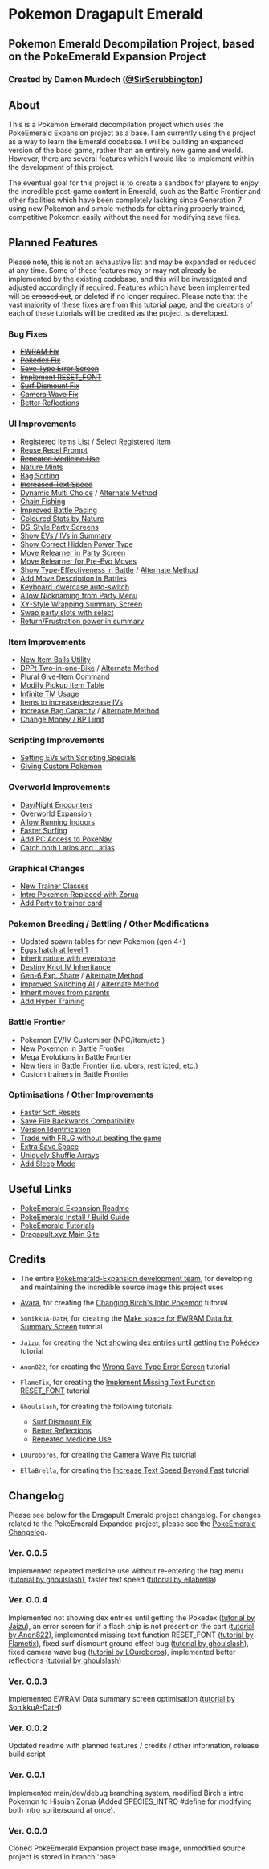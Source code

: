 # Pokemon Dragapult Emerald
## Pokemon Emerald Decompilation Project, based on the PokeEmerald Expansion Project
### Created by Damon Murdoch ([@SirScrubbington](https://twitter.com/SirScrubbington))

## About

This is a Pokemon Emerald decompilation project which uses
the PokeEmerald Expansion project as a base. I am currently
using this project as a way to learn the Emerald codebase. 
I will be building an expanded version of the base game, 
rather than an entirely new game and world. However, there
are several features which I would like to implement within
the development of this project. 

The eventual goal for this project is to create a sandbox for
players to enjoy the incredible post-game content in Emerald, 
such as the Battle Frontier and other facilities which have
been completely lacking since Generation 7 using new Pokemon
and simple methods for obtaining properly trained, competitive
Pokemon easily without the need for modifying save files.

## Planned Features

Please note, this is not an exhaustive list and may be expanded or 
reduced at any time. Some of these features may or may not already 
be implemented by the existing codebase, and this will be investigated 
and adjusted accordingly if required. Features which have been implemented 
will be ~~crossed out~~, or deleted if no longer required. Please note that
the vast majority of these fixes are from [this tutorial page](https://github.com/pret/pokeemerald/wiki/Tutorials), and the creators of each of these tutorials will
be credited as the project is developed.

### Bug Fixes

* ~~[EWRAM Fix](https://github.com/pret/pokeemerald/wiki/Make-space-for-EWRAM-Data-for-Summary-screen)~~
* ~~[Pokedex Fix](https://github.com/pret/pokeemerald/wiki/Not-showing-dex-entries-until-getting-the-Pok%C3%A9dex)~~
* ~~[Save Type Error Screen](https://www.pokecommunity.com/showpost.php?p=10449518)~~
* ~~[Implement RESET_FONT](https://github.com/pret/pokeemerald/wiki/Implement-Missing-Text-Function-RESET_FONT)~~
* ~~[Surf Dismount Fix](https://github.com/pret/pokeemerald/wiki/Surfing-Dismount-Ground-Effects)~~
* ~~[Camera Wave Fix](https://github.com/pret/pokeemerald/wiki/Keep-the-Camera-from-Making-Waves)~~
* ~~[Better Reflections](https://github.com/pret/pokeemerald/wiki/Reflections)~~

### UI Improvements

* [Registered Items List](https://www.pokecommunity.com/showpost.php?p=10380770) / [Select Registered Item](https://github.com/pret/pokeemerald/wiki/Holding-Select-Allows-For-A-Second-Register-Item)
* [Reuse Repel Prompt](https://github.com/pret/pokeemerald/wiki/Prompt-for-reusing-Repels)
* ~~[Repeated Medicine Use](https://github.com/pret/pokeemerald/wiki/Repeated-Field-Medicine-Use)~~
* [Nature Mints](https://www.pokecommunity.com/showpost.php?p=10245635&postcount=191)
* [Bag Sorting](https://www.pokecommunity.com/showpost.php?p=10167488&postcount=84)
* ~~[Increased Text Speed](https://www.pokecommunity.com/showpost.php?p=10400198)~~
* [Dynamic Multi Choice](https://www.pokecommunity.com/showthread.php?t=489984) / [Alternate Method](https://www.pokecommunity.com/showpost.php?p=10158928)
* [Chain Fishing](https://github.com/pret/pokeemerald/wiki/Chain-Fishing)
* [Improved Battle Pacing](https://www.pokecommunity.com/showpost.php?p=10266925)
* [Coloured Stats by Nature](https://github.com/pret/pokeemerald/wiki/Colored-stats-by-nature-in-summary-screen)
* [DS-Style Party Screens](https://www.pokecommunity.com/showpost.php?p=10218092&postcount=173)
* [Show EVs / IVs in Summary](https://www.pokecommunity.com/showpost.php?p=10161688&postcount=77)
* [Show Correct Hidden Power Type](https://www.pokecommunity.com/showpost.php?p=10269149)
* [Move Relearner in Party Screen](https://www.pokecommunity.com/showpost.php?p=10470602)
* [Move Relearner for Pre-Evo Moves](https://github.com/pret/pokeemerald/wiki/Allow-Move-Relearner-to-Teach-Moves-that-Pre-Evolutions-Know)
* [Show Type-Effectiveness in Battle](https://www.pokecommunity.com/showpost.php?p=10167016&postcount=83) / [Alternate Method](https://github.com/pret/pokeemerald/wiki/Show-Type-Effectiveness-In-Battle-Using-Pre-Existing--Function-and-Disable-in-Option-Menu)
* [Add Move Description in Battles](https://github.com/pret/pokeemerald/wiki/Add-Description-Submenu)
* [Keyboard lowercase auto-switch](https://github.com/pret/pokeemerald/wiki/Automatically-make-the-keyboard-switch-to-lowercase-after-the-first-character/)
* [Allow Nicknaming from Party Menu](https://github.com/pret/pokeemerald/wiki/Nickname-your-Pok%C3%A9mon-from-the-party-menu)
* [XY-Style Wrapping Summary Screen](https://www.pokecommunity.com/showpost.php?p=10060875&postcount=27)
* [Swap party slots with select](https://www.pokecommunity.com/showpost.php?p=10420662)
* [Return/Frustration power in summary](https://www.pokecommunity.com/showpost.php?p=10575976&postcount=420)

### Item Improvements

* [New Item Balls Utility](https://github.com/pret/pokeemerald/wiki/Set-Up-Item-Balls-on-a-Map-Without-Needing-New-Scripts)
* [DPPt Two-in-one-Bike](https://www.pokecommunity.com/showpost.php?p=10161144&postcount=74) / [Alternate Method](https://www.pokecommunity.com/showpost.php?p=10217718&postcount=172)
* [Plural Give-Item Command](https://github.com/pret/pokeemerald/wiki/Plural-Giveitem)
* [Modify Pickup Item Table](https://www.pokecommunity.com/showpost.php?p=9987541&postcount=11)
* [Infinite TM Usage](https://github.com/pret/pokeemerald/wiki/Infinite-TM-usage)
* [Items to increase/decrease IVs](https://www.pokecommunity.com/showpost.php?p=10469674)
* [Increase Bag Capacity](https://www.pokecommunity.com/showpost.php?p=10523495) / [Alternate Method](https://github.com/pret/pokeemerald/wiki/Make-the-Bag-Able-to-Hold-120-Items-Instead-of-30)
* [Change Money / BP Limit](https://github.com/pret/pokeemerald/wiki/Increase-money-limit)

### Scripting Improvements

* [Setting EVs with Scripting Specials](https://www.pokecommunity.com/showpost.php?p=10162417&postcount=80)
* [Giving Custom Pokemon](https://www.pokecommunity.com/showpost.php?p=10203404)

### Overworld Improvements

* [Day/Night Encounters](https://www.pokecommunity.com/showpost.php?p=10450677)
* [Overworld Expansion](https://www.pokecommunity.com/showpost.php?p=10221532&postcount=176)
* [Allow Running Indoors](https://github.com/pret/pokeemerald/wiki/Allow-running-indoors)
* [Faster Surfing](https://www.pokecommunity.com/showpost.php?p=10137446&postcount=59)
* [Add PC Access to PokeNav](https://github.com/pret/pokeemerald/wiki/Add-PC-Access-in-PokeNav)
* [Catch both Latios and Latias](https://github.com/pret/pokeemerald/wiki/Allow-Both-Latios-and-Latias-Appear.)

### Graphical Changes

* [New Trainer Classes](https://github.com/pret/pokeemerald/wiki/Adding-a-New-Trainer-Class)
* ~~[Intro Pokemon Replaced with Zorua](https://www.pokecommunity.com/showpost.php?p=9967857&postcount=6)~~
* [Add Party to trainer card](https://www.pokecommunity.com/showpost.php?p=10566704&postcount=416)

### Pokemon Breeding / Battling / Other Modifications

* Updated spawn tables for new Pokemon (gen 4+)
* [Eggs hatch at level 1](https://www.pokecommunity.com/showpost.php?p=10154622)
* [Inherit nature with everstone](https://www.pokecommunity.com/showpost.php?p=10160374)
* [Destiny Knot IV Inheritance](https://www.pokecommunity.com/showpost.php?p=10161151)
* [Gen-6 Exp. Share](https://www.pokecommunity.com/showpost.php?p=10060538&postcount=26) / [Alternate Method](https://github.com/pret/pokeemerald/wiki/Gen-6-style-Exp.-Share---Alternative-Option)
* [Improved Switching AI](https://www.pokecommunity.com/showpost.php?p=10263816) / [Alternate Method](https://www.pokecommunity.com/showpost.php?p=10264391)
* [Inherit moves from parents](https://www.pokecommunity.com/showpost.php?p=10416415)
* [Add Hyper Training](https://www.pokecommunity.com/showpost.php?p=10597632&postcount=446)

### Battle Frontier

* Pokemon EV/IV Customiser (NPC/item/etc.)
* New Pokemon in Battle Frontier 
* Mega Evolutions in Battle Frontier
* New tiers in Battle Frontier (i.e. ubers, restricted, etc.)
* Custom trainers in Battle Frontier

### Optimisations / Other Improvements

* [Faster Soft Resets](https://www.pokecommunity.com/showpost.php?p=10414167)
* [Save File Backwards Compatibility](https://github.com/pret/pokeemerald/wiki/How-to-Support-Savefile-Backwards-Compatibility)
* [Version Identification](https://github.com/pret/pokeemerald/wiki/Adding-Support-for-Connectivity-with-Other-Hacks-Whilst-Maintaining-Connectivity-with-Vanilla)
* [Trade with FRLG without beating the game](https://github.com/pret/pokeemerald/wiki/Enable-trade-with-FRLG-without-beating-the-game)
* [Extra Save Space](https://github.com/pret/pokeemerald/wiki/Extra-save-space-with-two-lines-of-code)
* [Uniquely Shuffle Arrays](https://github.com/pret/pokeemerald/wiki/Uniquely-Shuffle-Array)
* [Add Sleep Mode](https://github.com/pret/pokeemerald/wiki/Add-Sleep-Mode)

## Useful Links 

* [PokeEmerald Expansion Readme](./EXPANSION.md)
* [PokeEmerald Install / Build Guide](./INSTALL.md)
* [PokeEmerald Tutorials](https://github.com/pret/pokeemerald/wiki/Tutorials)
* [Dragapult.xyz Main Site](https://www.dragapult.xyz)

## Credits

* The entire [PokeEmerald-Expansion development team](https://github.com/rh-hideout/pokeemerald-expansion/wiki/Credits/_edit), for developing and maintaining the incredible source image this project uses

* [Avara](https://www.pokecommunity.com/member.php?u=294199), for creating the [Changing Birch's Intro Pokemon](https://www.pokecommunity.com/showpost.php?p=9967857&postcount=6) tutorial

* `SonikkuA-DatH`, for creating the [Make space for EWRAM Data for Summary Screen](https://github.com/pret/pokeemerald/wiki/Make-space-for-EWRAM-Data-for-Summary-screen) tutorial

* `Jaizu`, for creating the [Not showing dex entries until getting the Pokédex](https://github.com/pret/pokeemerald/wiki/Not-showing-dex-entries-until-getting-the-Pok%C3%A9dex) tutorial

* `Anon822`, for creating the [Wrong Save Type Error Screen](https://www.pokecommunity.com/showpost.php?p=10449518) tutorial

* `FlameTix`, for creating the [Implement Missing Text Function RESET_FONT](https://github.com/pret/pokeemerald/wiki/Implement-Missing-Text-Function-RESET_FONT) tutorial

* `Ghoulslash`, for creating the following tutorials: 
  * [Surf Dismount Fix](https://github.com/pret/pokeemerald/wiki/Surfing-Dismount-Ground-Effects)
  * [Better Reflections](https://github.com/pret/pokeemerald/wiki/Reflections)
  * [Repeated Medicine Use](https://github.com/pret/pokeemerald/wiki/Repeated-Field-Medicine-Use)

* `LOuroboros`, for creating the [Camera Wave Fix](https://github.com/pret/pokeemerald/wiki/Keep-the-Camera-from-Making-Waves) tutorial

* `EllaBrella`, for creating the [Increase Text Speed Beyond Fast](https://www.pokecommunity.com/showpost.php?p=10400198) tutorial

## Changelog

Please see below for the Dragapult Emerald project changelog. For changes related to
the PokeEmerald Expanded project, please see the [PokeEmerald Changelog](./CHANGELOG.md).

### Ver. 0.0.5

Implemented repeated medicine use without re-entering the bag menu
([tutorial by ghoulslash](https://github.com/pret/pokeemerald/wiki/Repeated-Field-Medicine-Use)),
faster text speed ([tutorial by ellabrella](https://www.pokecommunity.com/showpost.php?p=10400198))

### Ver. 0.0.4

Implemented not showing dex entries until getting the Pokedex 
([tutorial by Jaizu](https://github.com/pret/pokeemerald/wiki/Not-showing-dex-entries-until-getting-the-Pok%C3%A9dex)),
an error screen for if a flash chip is not present on the cart 
([tutorial by Anon822](https://www.pokecommunity.com/showpost.php?p=10449518)), 
implemented missing text function RESET_FONT 
([tutorial by Flametix](https://github.com/pret/pokeemerald/wiki/Implement-Missing-Text-Function-RESET_FONT)),
fixed surf dismount ground effect bug
([tutorial by ghoulslash](https://github.com/pret/pokeemerald/wiki/Surfing-Dismount-Ground-Effects)), 
fixed camera wave bug 
([tutorial by LOuroboros](https://github.com/pret/pokeemerald/wiki/Keep-the-Camera-from-Making-Waves)), 
implemented better reflections
([tutorial by ghoulslash](https://github.com/pret/pokeemerald/wiki/Reflections))

### Ver. 0.0.3

Implemented EWRAM Data summary screen optimisation ([tutorial by SonikkuA-DatH](https://github.com/pret/pokeemerald/wiki/Make-space-for-EWRAM-Data-for-Summary-screen))

### Ver. 0.0.2

Updated readme with planned features / credits / other information, release build script

### Ver. 0.0.1

Implemented main/dev/debug branching system, modified Birch's intro Pokemon to Hisuian Zorua (Added SPECIES_INTRO #define for modifying both intro sprite/sound at once).

### Ver. 0.0.0
Cloned PokeEmerald Expansion project base image, unmodified source project is stored in branch 'base'
